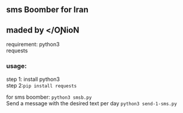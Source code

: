 ## sms Boomber for Iran 
## maded by </OƝioN

requirement:
  python3 \
  requests 
  
 ### usage:
  step 1: install python3 \
  step 2:`pip install requests` 
  
  for sms boomber: `python3 smsb.py ` \
  Send a message with the desired text per day  `python3 send-1-sms.py` 
  
